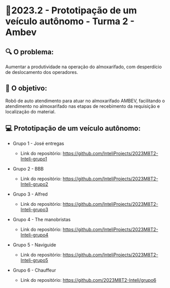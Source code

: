 # 🙋‍2023.2 - Prototipação de um veículo autônomo - Turma 2 - Ambev

## 🔍 O problema:

Aumentar a produtividade na operação do almoxarifado, com desperdício de deslocamento dos operadores.

## 🎯 O objetivo:

Robô de auto atendimento para atuar no almoxarifado AMBEV, facilitando o atendimento no almoxarifado nas etapas de recebimento da requisição e localização do material.

## 💻 Prototipação de um veículo autônomo:

- Grupo 1 - José entregas
  - Link do repositório: https://github.com/InteliProjects/2023M8T2-Inteli-grupo1

- Grupo 2 - BBB
  - Link do repositório: https://github.com/InteliProjects/2023M8T2-Inteli-grupo2

- Grupo 3 - Alfred
  - Link do repositório: https://github.com/InteliProjects/2023M8T2-Inteli-grupo3

- Grupo 4 - The manobristas
  - Link do repositório: https://github.com/InteliProjects/2023M8T2-Inteli-grupo4

- Grupo 5 - Naviguide
  - Link do repositório: https://github.com/InteliProjects/2023M8T2-Inteli-grupo5

- Grupo 6 - Chauffeur
  - Link do repositório: https://github.com/2023M8T2-Inteli/grupo6
